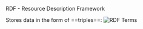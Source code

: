 RDF - Resource Description Framework

Stores data in the form of ==triples==:
![RDF Terms](https://d33wubrfki0l68.cloudfront.net/8aca1ad2c01893918535c491e6a42b1ddb18ed8c/6672f/img/tutorials/rdf-terms.png)